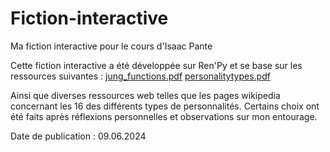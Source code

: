 # Fiction-interactive
Ma fiction interactive pour le cours d'Isaac Pante

Cette fiction interactive a été développée sur Ren'Py et se base sur les ressources suivantes :
[jung_functions.pdf](https://github.com/user-attachments/files/15754306/jung_functions.pdf)
[personalitytypes.pdf](https://github.com/user-attachments/files/15754308/personalitytypes.pdf)

Ainsi que diverses ressources web telles que les pages wikipedia concernant les 16 des différents types de personnalités.
Certains choix ont été faits après réflexions personnelles et observations sur mon entourage.



Date de publication : 09.06.2024
